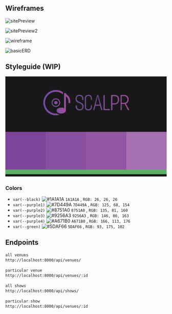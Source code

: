 ## Wireframes

![sitePreview](https://cdn.discordapp.com/attachments/874654004213317705/1054216547150860368/434C71D3-D390-4F8A-8EC8-B894C91D745A.jpeg)

![sitePreview2](https://cdn.discordapp.com/attachments/874654004213317705/1054216547347996682/5ED9D8F2-4704-404D-9456-0E07425E6598.jpeg)

![wireframe](https://cdn.discordapp.com/attachments/874654004213317705/1054216547532537856/B40DA6A4-C192-44A1-A83C-F0A1760D8130.jpeg)

![basicERD](https://cdn.discordapp.com/attachments/874654004213317705/1054216547742257263/54F21B00-8261-4C9C-8E35-59EC71114941.jpeg)

## Styleguide (WIP)

![proposedStyles](./readmeAssets/scalpr_styles.jpg)

### Colors

- `var(--black)`
![#1A1A1A](https://placehold.co/15x15/1A1A1A/1A1A1A.png) `1A1A1A` , `RGB: 26, 26, 26`
- `var(--purple1)`
![#7D449A](https://placehold.co/15x15/7D449A/7D449A.png) `7D449A` , `RGB: 125, 68, 154`
- `var(--purple2)`
![#8751A0](https://placehold.co/15x15/8751A0/8751A0.png) `8751A0` , `RGB: 135, 81, 160`
- `var(--purple3)`
![#9256A3](https://placehold.co/15x15/9256A3/9256A3.png) `9256A3` , `RGB: 146, 86, 163`
- `var(--purple4)`
![#A671B0](https://placehold.co/15x15/A671B0/A671B0.png) `A671B0` , `RGB: 166, 113, 176`
- `var(--green)`
![#5DAF66](https://placehold.co/15x15/5DAF66/5DAF66.png) `5DAF66` , `RGB: 93, 175, 102`

## Endpoints

```
all venues
http://localhost:8000/api/venues/

particular venue
http://localhost:8000/api/venues/:id

all shows
http://localhost:8000/api/shows/

particular show
http://localhost:8000/api/venues/:id
```


